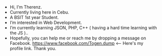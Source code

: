 -  Hi, I’m Therenz.
-  Currently living here in Cebu.
-  A BSIT 1st year Student.
-  I’m interested in Web Development.
-  I’m currently learning JSON, PHP, C++ ( having a hard time learning with the JS )..
-  Hopefully, you can help me or reach me by dropping a message on Facebook. https://www.facebook.com/Togen.dump <-- Here's my profile link. Thank you.

<!---
dumptogen/dumptogen is a ✨ special ✨ repository because its `README.md` (this file) appears on your GitHub profile.
You can click the Preview link to take a look at your changes.
--->

